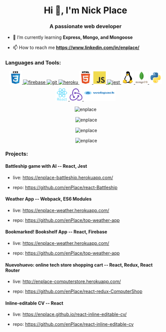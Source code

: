 <h1 align="center">Hi 👋, I'm Nick Place</h1>
<h3 align="center">A passionate web developer</h3>

- 🌱 I’m currently learning **Express, Mongo, and Mongoose**

- 📫 How to reach me **https://www.linkedin.com/in/enplace/**


<h3 align="left">Languages and Tools:</h3>
<p align="center"> <a href="https://www.w3schools.com/css/" target="_blank"> <img src="https://raw.githubusercontent.com/devicons/devicon/master/icons/css3/css3-original-wordmark.svg" alt="css3" width="40" height="40"/> </a> <a href="https://firebase.google.com/" target="_blank"> <img src="https://www.vectorlogo.zone/logos/firebase/firebase-icon.svg" alt="firebase" width="40" height="40"/> </a> <a href="https://git-scm.com/" target="_blank"> <img src="https://www.vectorlogo.zone/logos/git-scm/git-scm-icon.svg" alt="git" width="40" height="40"/> </a> <a href="https://heroku.com" target="_blank"> <img src="https://www.vectorlogo.zone/logos/heroku/heroku-icon.svg" alt="heroku" width="40" height="40"/> </a> <a href="https://www.w3.org/html/" target="_blank"> <img src="https://raw.githubusercontent.com/devicons/devicon/master/icons/html5/html5-original-wordmark.svg" alt="html5" width="40" height="40"/> </a> <a href="https://developer.mozilla.org/en-US/docs/Web/JavaScript" target="_blank"> <img src="https://raw.githubusercontent.com/devicons/devicon/master/icons/javascript/javascript-original.svg" alt="javascript" width="40" height="40"/> </a> <a href="https://jestjs.io" target="_blank"> <img src="https://www.vectorlogo.zone/logos/jestjsio/jestjsio-icon.svg" alt="jest" width="40" height="40"/> </a> <a href="https://www.linux.org/" target="_blank"> <img src="https://raw.githubusercontent.com/devicons/devicon/master/icons/linux/linux-original.svg" alt="linux" width="40" height="40"/> </a> <a href="https://www.mongodb.com/" target="_blank"> <img src="https://raw.githubusercontent.com/devicons/devicon/master/icons/mongodb/mongodb-original-wordmark.svg" alt="mongodb" width="40" height="40"/> </a> <a href="https://www.python.org" target="_blank"> <img src="https://raw.githubusercontent.com/devicons/devicon/master/icons/python/python-original.svg" alt="python" width="40" height="40"/> </a> <a href="https://reactjs.org/" target="_blank"> <img src="https://raw.githubusercontent.com/devicons/devicon/master/icons/react/react-original-wordmark.svg" alt="react" width="40" height="40"/> </a> <a href="https://redux.js.org" target="_blank"> <img src="https://raw.githubusercontent.com/devicons/devicon/master/icons/redux/redux-original.svg" alt="redux" width="40" height="40"/> </a> <a href="https://webpack.js.org" target="_blank"> <img src="https://raw.githubusercontent.com/devicons/devicon/d00d0969292a6569d45b06d3f350f463a0107b0d/icons/webpack/webpack-original-wordmark.svg" alt="webpack" width="100" height="50"/> </a> </p>


<p align="center"><img align="center" src="https://github-readme-streak-stats.herokuapp.com/?user=enplace&theme=dark" alt="enplace" /></p>

<p align="center">&nbsp;<img align="center" src="https://github-readme-stats.vercel.app/api?username=enplace&show_icons=true&locale=en&theme=tokyonight" alt="enplace" /></p>
<p align="center">&nbsp;<img align="center" src="https://github-readme-stats.vercel.app/api?username=enplace&show_icons=true&locale=en&theme=onedark" alt="enplace" /></p>

<p align="center">&nbsp;<img align="center" src="https://github-readme-stats.vercel.app/api?username=enplace&show_icons=true&locale=en&theme=dark" alt="enplace" /></p>



<h3 align="left">Projects:</h3>
<h4 align="left">Battleship game with AI -- React, Jest </h4>

- live: https://enplace-battleship.herokuapp.com/

- repo: https://github.com/enPlace/react-Battleship

<h4 align="left">Weather App -- Webpack, ES6 Modules </h4>

- live: https://enplace-weather.herokuapp.com/

- repo: https://github.com/enPlace/top-weather-app


<h4 align="left">Bookmarked! Bookshelf App -- React, Firebase </h4>

- live: https://enplace-weather.herokuapp.com/

- repo: https://github.com/enPlace/top-weather-app


<h4 align="left">Nuevohuevo: online tech store shopping cart -- React, Redux, React Router </h4>

- live: http://enplace-computerstore.herokuapp.com/

- repo: https://github.com/enPlace/react-redux-ComputerShop



<h4 align="left">Inline-editable CV -- React </h4>

- live: https://enplace.github.io/react-inline-editable-cv/

- repo: https://github.com/enPlace/react-inline-editable-cv

